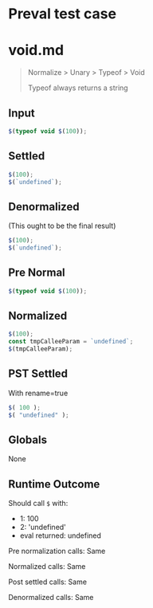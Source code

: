 # Preval test case

# void.md

> Normalize > Unary > Typeof > Void
>
> Typeof always returns a string

## Input

`````js filename=intro
$(typeof void $(100));
`````

## Settled


`````js filename=intro
$(100);
$(`undefined`);
`````

## Denormalized
(This ought to be the final result)

`````js filename=intro
$(100);
$(`undefined`);
`````

## Pre Normal


`````js filename=intro
$(typeof void $(100));
`````

## Normalized


`````js filename=intro
$(100);
const tmpCalleeParam = `undefined`;
$(tmpCalleeParam);
`````

## PST Settled
With rename=true

`````js filename=intro
$( 100 );
$( "undefined" );
`````

## Globals

None

## Runtime Outcome

Should call `$` with:
 - 1: 100
 - 2: 'undefined'
 - eval returned: undefined

Pre normalization calls: Same

Normalized calls: Same

Post settled calls: Same

Denormalized calls: Same
